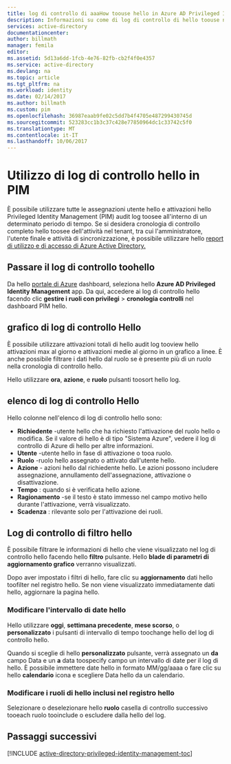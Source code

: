 ```yaml
---
title: log di controllo di aaaHow toouse hello in Azure AD Privileged Identity Management | Documenti Microsoft
description: Informazioni su come di log di controllo di hello toouse nell'estensione di hello Azure Privileged Identity Management.
services: active-directory
documentationcenter: 
author: billmath
manager: femila
editor: 
ms.assetid: 5d13a6dd-1fcb-4e76-82fb-cb2f4f0e4357
ms.service: active-directory
ms.devlang: na
ms.topic: article
ms.tgt_pltfrm: na
ms.workload: identity
ms.date: 02/14/2017
ms.author: billmath
ms.custom: pim
ms.openlocfilehash: 36987eaab9fe02c5dd7b4f4705e487299430745d
ms.sourcegitcommit: 523283cc1b3c37c428e77850964dc1c33742c5f0
ms.translationtype: MT
ms.contentlocale: it-IT
ms.lasthandoff: 10/06/2017
---
```

# <a name="using-hello-audit-log-in-pim"></a>Utilizzo di log di controllo hello in PIM
È possibile utilizzare tutte le assegnazioni utente hello e attivazioni hello Privileged Identity Management (PIM) audit log toosee all'interno di un determinato periodo di tempo. Se si desidera cronologia di controllo completo hello toosee dell'attività nel tenant, tra cui l'amministratore, l'utente finale e attività di sincronizzazione, è possibile utilizzare hello [report di utilizzo e di accesso di Azure Active Directory.](active-directory-view-access-usage-reports.md)

## <a name="navigate-toohello-audit-log"></a>Passare il log di controllo toohello
Da hello [portale di Azure](https://portal.azure.com) dashboard, seleziona hello **Azure AD Privileged Identity Management** app. Da qui, accedere ai log di controllo hello facendo clic **gestire i ruoli con privilegi** > **cronologia controlli** nel dashboard PIM hello.

## <a name="hello-audit-log-graph"></a>grafico di log di controllo Hello
È possibile utilizzare attivazioni totali di hello audit log tooview hello attivazioni max al giorno e attivazioni medie al giorno in un grafico a linee.  È anche possibile filtrare i dati hello dal ruolo se è presente più di un ruolo nella cronologia di controllo hello.

Hello utilizzare **ora**, **azione**, e **ruolo** pulsanti toosort hello log.

## <a name="hello-audit-log-list"></a>elenco di log di controllo Hello
Hello colonne nell'elenco di log di controllo hello sono:

* **Richiedente** -utente hello che ha richiesto l'attivazione del ruolo hello o modifica.  Se il valore di hello è di tipo "Sistema Azure", vedere il log di controllo di Azure di hello per altre informazioni.
* **Utente** -utente hello in fase di attivazione o tooa ruolo.
* **Ruolo** -ruolo hello assegnato o attivato dall'utente hello.
* **Azione** - azioni hello dal richiedente hello. Le azioni possono includere assegnazione, annullamento dell'assegnazione, attivazione o disattivazione.
* **Tempo** : quando si è verificata hello azione.
* **Ragionamento** -se il testo è stato immesso nel campo motivo hello durante l'attivazione, verrà visualizzato.
* **Scadenza** : rilevante solo per l'attivazione dei ruoli.

## <a name="filter-hello-audit-log"></a>Log di controllo di filtro hello
È possibile filtrare le informazioni di hello che viene visualizzato nel log di controllo hello facendo hello **filtro** pulsante.  Hello **blade di parametri di aggiornamento grafico** verranno visualizzati.

Dopo aver impostato i filtri di hello, fare clic su **aggiornamento** dati hello toofilter nel registro hello.  Se non viene visualizzato immediatamente dati hello, aggiornare la pagina hello.

### <a name="change-hello-date-range"></a>Modificare l'intervallo di date hello
Hello utilizzare **oggi**, **settimana precedente**, **mese scorso**, o **personalizzato** i pulsanti di intervallo di tempo toochange hello del log di controllo hello.

Quando si sceglie di hello **personalizzato** pulsante, verrà assegnato un **da** campo Data e un **a** data toospecify campo un intervallo di date per il log di hello.  È possibile immettere date hello in formato MM/gg/aaaa o fare clic su hello **calendario** icona e scegliere Data hello da un calendario.

### <a name="change-hello-roles-included-in-hello-log"></a>Modificare i ruoli di hello inclusi nel registro hello
Selezionare o deselezionare hello **ruolo** casella di controllo successivo tooeach ruolo tooinclude o escludere dalla hello del log.

<!--Every topic should have next steps and links toohello next logical set of content tookeep hello customer engaged-->
## <a name="next-steps"></a>Passaggi successivi
[!INCLUDE [active-directory-privileged-identity-management-toc](../../includes/active-directory-privileged-identity-management-toc.md)]

